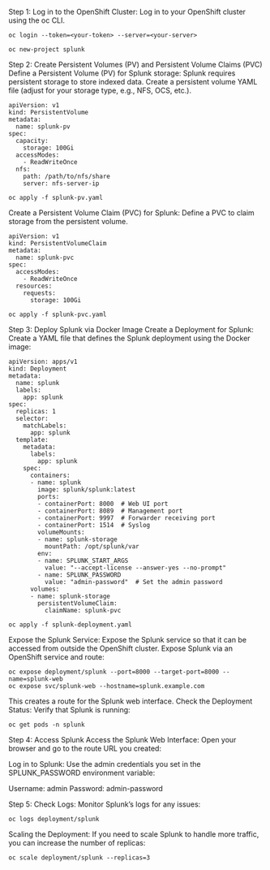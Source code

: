 Step 1: Log in to the OpenShift Cluster: Log in to your OpenShift cluster using the oc CLI.

```oc login --token=<your-token> --server=<your-server>```

```oc new-project splunk```

Step 2: Create Persistent Volumes (PV) and Persistent Volume Claims (PVC)
Define a Persistent Volume (PV) for Splunk storage: Splunk requires persistent storage to store indexed data. Create a persistent volume YAML file (adjust for your storage type, e.g., NFS, OCS, etc.).

```
apiVersion: v1
kind: PersistentVolume
metadata:
  name: splunk-pv
spec:
  capacity:
    storage: 100Gi
  accessModes:
    - ReadWriteOnce
  nfs:
    path: /path/to/nfs/share
    server: nfs-server-ip
```

```oc apply -f splunk-pv.yaml```

Create a Persistent Volume Claim (PVC) for Splunk: Define a PVC to claim storage from the persistent volume.

```
apiVersion: v1
kind: PersistentVolumeClaim
metadata:
  name: splunk-pvc
spec:
  accessModes:
    - ReadWriteOnce
  resources:
    requests:
      storage: 100Gi
```

```oc apply -f splunk-pvc.yaml```

Step 3: Deploy Splunk via Docker Image
Create a Deployment for Splunk: Create a YAML file that defines the Splunk deployment using the Docker image:

```
apiVersion: apps/v1
kind: Deployment
metadata:
  name: splunk
  labels:
    app: splunk
spec:
  replicas: 1
  selector:
    matchLabels:
      app: splunk
  template:
    metadata:
      labels:
        app: splunk
    spec:
      containers:
      - name: splunk
        image: splunk/splunk:latest
        ports:
        - containerPort: 8000  # Web UI port
        - containerPort: 8089  # Management port
        - containerPort: 9997  # Forwarder receiving port
        - containerPort: 1514  # Syslog
        volumeMounts:
        - name: splunk-storage
          mountPath: /opt/splunk/var
        env:
        - name: SPLUNK_START_ARGS
          value: "--accept-license --answer-yes --no-prompt"
        - name: SPLUNK_PASSWORD
          value: "admin-password"  # Set the admin password
      volumes:
      - name: splunk-storage
        persistentVolumeClaim:
          claimName: splunk-pvc
```

```oc apply -f splunk-deployment.yaml```

Expose the Splunk Service: Expose the Splunk service so that it can be accessed from outside the OpenShift cluster.
Expose Splunk via an OpenShift service and route:

```
oc expose deployment/splunk --port=8000 --target-port=8000 --name=splunk-web
oc expose svc/splunk-web --hostname=splunk.example.com
```

This creates a route for the Splunk web interface.
Check the Deployment Status: Verify that Splunk is running:

```oc get pods -n splunk```

Step 4: Access Splunk
Access the Splunk Web Interface: Open your browser and go to the route URL you created:

Log in to Splunk: Use the admin credentials you set in the SPLUNK_PASSWORD environment variable:

Username: admin
Password: admin-password

Step 5: Check Logs: Monitor Splunk’s logs for any issues:

```oc logs deployment/splunk```

Scaling the Deployment: If you need to scale Splunk to handle more traffic, you can increase the number of replicas:

```oc scale deployment/splunk --replicas=3```

